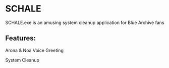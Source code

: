 # SCHALE
SCHALE.exe is an amusing system cleanup application for Blue Archive fans

## Features:

Arona & Noa Voice Greeting

System Cleanup
